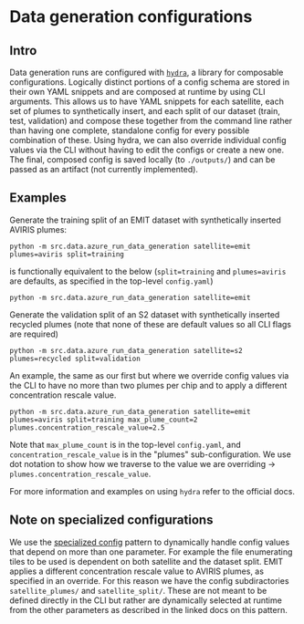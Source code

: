 # Data generation configurations

## Intro

Data generation runs are configured with [`hydra`](https://hydra.cc/docs/intro/), a library for composable configurations.
Logically distinct portions of a config schema are stored in their own YAML snippets and are composed at runtime by using CLI arguments.
This allows us to have YAML snippets for each satellite, each set of plumes to synthetically insert, and each split of our dataset (train, test, validation) and compose these together from the command line rather than having one complete, standalone config for every possible combination of these.
Using hydra, we can also override individual config values via the CLI without having to edit the configs or create a new one.
The final, composed config is saved locally (to `./outputs/`) and can be passed as an artifact (not currently implemented).

## Examples

Generate the training split of an EMIT dataset with synthetically inserted AVIRIS plumes:

```
python -m src.data.azure_run_data_generation satellite=emit plumes=aviris split=training
```

is functionally equivalent to the below (`split=training` and `plumes=aviris` are defaults, as specified in the top-level `config.yaml`)
```
python -m src.data.azure_run_data_generation satellite=emit
```

Generate the validation split of an S2 dataset with synthetically inserted recycled plumes (note that none of these are default values so all CLI flags are required)
```
python -m src.data.azure_run_data_generation satellite=s2 plumes=recycled split=validation
```

An example, the same as our first but where we override config values via the CLI to have no more than two plumes per chip and to apply a different concentration rescale value.

```
python -m src.data.azure_run_data_generation satellite=emit plumes=aviris split=training max_plume_count=2 plumes.concentration_rescale_value=2.5
```

Note that `max_plume_count` is in the top-level `config.yaml`, and `concentration_rescale_value` is in the "plumes" sub-configuration.
We use dot notation to show how we traverse to the value we are overriding -> `plumes.concentration_rescale_value`.

For more information and examples on using `hydra` refer to the official docs.

## Note on specialized configurations

We use the [specialized config](https://hydra.cc/docs/patterns/specializing_config/) pattern to dynamically handle config values that depend on more than one parameter.
For example the file enumerating tiles to be used is dependent on both satellite and the dataset split.
EMIT applies a different concentration rescale value to AVIRIS plumes, as specified in an override.
For this reason we have the config subdiractories `satellite_plumes/` and `satellite_split/`.
These are not meant to be defined directly in the CLI but rather are dynamically selected at runtime from the other parameters as described in the linked docs on this pattern.
